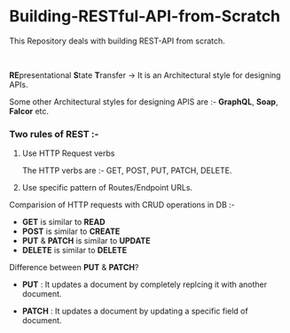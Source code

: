 # Building-RESTful-API-from-Scratch
This Repository deals with building REST-API from scratch.

<br>

**RE**presentational
**S**tate
**T**ransfer -> It is an Architectural style for designing APIs.

Some other Architectural styles for designing APIS are :- **GraphQL**, **Soap**, **Falcor** etc.

### Two rules of REST :- 

1) Use HTTP Request verbs

    The HTTP verbs are :- GET, POST, PUT, PATCH, DELETE.

2) Use specific pattern of Routes/Endpoint URLs.


Comparision of HTTP requests with CRUD operations in DB :- 
- **GET** is similar to **READ**
- **POST** is similar to **CREATE**
- **PUT** & **PATCH** is similar to **UPDATE**
- **DELETE** is similar to **DELETE**

Difference between **PUT** & **PATCH**?

- **PUT** : It updates a document by completely replcing it with another document.

- **PATCH** : It  updates a document by updating a specific field of document.

